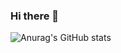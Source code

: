 ### Hi there 👋
![Anurag's GitHub stats](https://github-readme-stats.vercel.app/api?username=Eaktana&theme=dark&show_icons=true)
